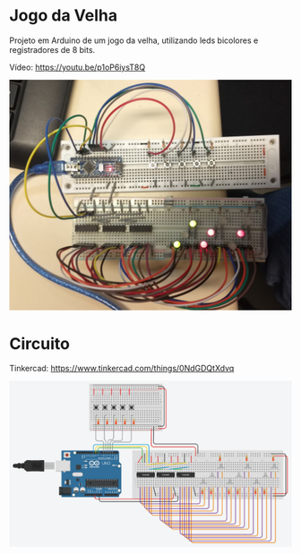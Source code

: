 # Jogo da Velha
Projeto em Arduino de um jogo da velha, utilizando leds bicolores e registradores de 8 bits.

Vídeo: https://youtu.be/p1oP6iysT8Q

![Projeto](images/projeto.jpg "Projeto")

# Circuito

Tinkercad: https://www.tinkercad.com/things/0NdGDQtXdvq

![Circuito](images/circuito.PNG "Circuito")

